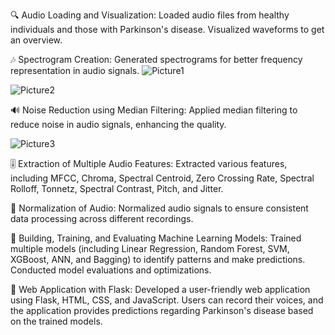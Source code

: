 🔍 Audio Loading and Visualization:
Loaded audio files from healthy individuals and those with Parkinson's disease. Visualized waveforms to get an overview.

🎶 Spectrogram Creation:
Generated spectrograms for better frequency representation in audio signals.
![Picture1](https://github.com/oumaimamjb/ParkinsonDisease/assets/121728355/0f7af657-75b9-48a1-96a3-18bd7f56de45)

![Picture2](https://github.com/oumaimamjb/ParkinsonDisease/assets/121728355/ba6562cb-5e16-475b-a892-c8a228d65f8d)



🔊 Noise Reduction using Median Filtering:
Applied median filtering to reduce noise in audio signals, enhancing the quality.

![Picture3](https://github.com/oumaimamjb/ParkinsonDisease/assets/121728355/2398ed90-241f-4e1d-84fd-462520d08376)


🎚️ Extraction of Multiple Audio Features:
Extracted various features, including MFCC, Chroma, Spectral Centroid, Zero Crossing Rate, Spectral Rolloff, Tonnetz, Spectral Contrast, Pitch, and Jitter.

🔄 Normalization of Audio:
Normalized audio signals to ensure consistent data processing across different recordings.

🤖 Building, Training, and Evaluating Machine Learning Models:
Trained multiple models (including Linear Regression, Random Forest, SVM, XGBoost, ANN, and Bagging) to identify patterns and make predictions. Conducted model evaluations and optimizations.

🚀 Web Application with Flask:
Developed a user-friendly web application using Flask, HTML, CSS, and JavaScript. Users can record their voices, and the application provides predictions regarding Parkinson's disease based on the trained models.
